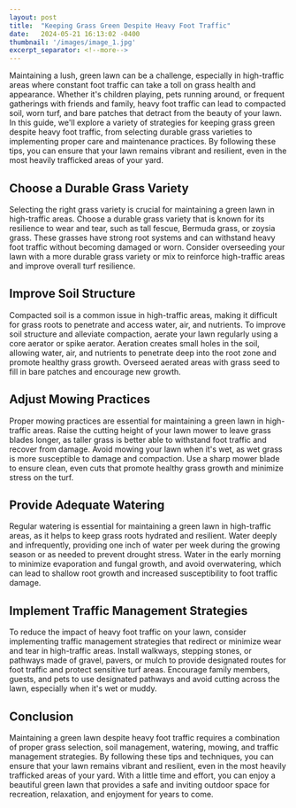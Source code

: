 ```yaml
---
layout: post
title:  "Keeping Grass Green Despite Heavy Foot Traffic"
date:   2024-05-21 16:13:02 -0400
thumbnail: '/images/image_1.jpg'
excerpt_separator: <!--more-->
---
```

Maintaining a lush, green lawn can be a challenge, especially in high-traffic areas where constant foot traffic can take a toll on grass health and appearance. <!--more-->Whether it's children playing, pets running around, or frequent gatherings with friends and family, heavy foot traffic can lead to compacted soil, worn turf, and bare patches that detract from the beauty of your lawn. In this guide, we'll explore a variety of strategies for keeping grass green despite heavy foot traffic, from selecting durable grass varieties to implementing proper care and maintenance practices. By following these tips, you can ensure that your lawn remains vibrant and resilient, even in the most heavily trafficked areas of your yard.

## Choose a Durable Grass Variety
Selecting the right grass variety is crucial for maintaining a green lawn in high-traffic areas. Choose a durable grass variety that is known for its resilience to wear and tear, such as tall fescue, Bermuda grass, or zoysia grass. These grasses have strong root systems and can withstand heavy foot traffic without becoming damaged or worn. Consider overseeding your lawn with a more durable grass variety or mix to reinforce high-traffic areas and improve overall turf resilience.

## Improve Soil Structure
Compacted soil is a common issue in high-traffic areas, making it difficult for grass roots to penetrate and access water, air, and nutrients. To improve soil structure and alleviate compaction, aerate your lawn regularly using a core aerator or spike aerator. Aeration creates small holes in the soil, allowing water, air, and nutrients to penetrate deep into the root zone and promote healthy grass growth. Overseed aerated areas with grass seed to fill in bare patches and encourage new growth.

## Adjust Mowing Practices
Proper mowing practices are essential for maintaining a green lawn in high-traffic areas. Raise the cutting height of your lawn mower to leave grass blades longer, as taller grass is better able to withstand foot traffic and recover from damage. Avoid mowing your lawn when it's wet, as wet grass is more susceptible to damage and compaction. Use a sharp mower blade to ensure clean, even cuts that promote healthy grass growth and minimize stress on the turf.

## Provide Adequate Watering
Regular watering is essential for maintaining a green lawn in high-traffic areas, as it helps to keep grass roots hydrated and resilient. Water deeply and infrequently, providing one inch of water per week during the growing season or as needed to prevent drought stress. Water in the early morning to minimize evaporation and fungal growth, and avoid overwatering, which can lead to shallow root growth and increased susceptibility to foot traffic damage.

## Implement Traffic Management Strategies
To reduce the impact of heavy foot traffic on your lawn, consider implementing traffic management strategies that redirect or minimize wear and tear in high-traffic areas. Install walkways, stepping stones, or pathways made of gravel, pavers, or mulch to provide designated routes for foot traffic and protect sensitive turf areas. Encourage family members, guests, and pets to use designated pathways and avoid cutting across the lawn, especially when it's wet or muddy.

## Conclusion
Maintaining a green lawn despite heavy foot traffic requires a combination of proper grass selection, soil management, watering, mowing, and traffic management strategies. By following these tips and techniques, you can ensure that your lawn remains vibrant and resilient, even in the most heavily trafficked areas of your yard. With a little time and effort, you can enjoy a beautiful green lawn that provides a safe and inviting outdoor space for recreation, relaxation, and enjoyment for years to come.
